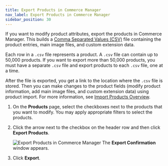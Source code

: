 ```yaml
---
title: Export Products in Commerce Manager
nav_label: Export Products in Commerce Manager
sidebar_position: 30
---
```


If you want to modify product attributes, export the products in Commerce Manager. This builds a [Comma Separated Values (CSV)](/docs/pxm/products/importing-products/product-importer-csv) file containing the product entries, main image files, and custom extension data. 

Each row in a `.csv` file represents a product. A `.csv` file can contain up to 50,000 products. If you want to export more than 50,000 products, you must have a separate `.csv` file and export products to each `.csv` file, one at a time.

After the file is exported, you get a link to the location where the `.csv` file is stored. Then you can make changes to the product fields (modify product information, add main image files, and custom extension data) using product import. For more information, see [Import Products Overview](/docs/pxm/products/importing-products/product-import-pxm).

1. On the **Products** page, select the checkboxes next to the products that you want to modify. You may apply appropriate filters to select the products.
2. Click the arrow next to the checkbox on the header row and then click **Export Products**.

    ![Export Products in Commerce Manager](/assets/export-products-cm.png)
    The **Export Confirmation** window appears.

3. Click **Export**.
